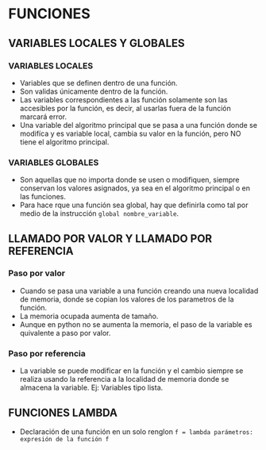 # FUNCIONES

## VARIABLES LOCALES Y GLOBALES

### VARIABLES LOCALES
- Variables que se definen dentro de una función.
- Son validas únicamente dentro de la función.
- Las variables correspondientes a las función solamente son las accesibles por la función, es decir, al usarlas fuera de la función marcará error.
- Una variable del algoritmo principal que se pasa a una función donde se modifíca y es variable local, cambia su valor en la función, pero NO tiene el algoritmo principal.

### VARIABLES GLOBALES
- Son aquellas que no importa donde se usen o modifiquen, siempre conservan los valores asignados, ya sea en el algoritmo principal o en las funciones.
- Para hace rque una función sea global, hay que definirla como tal por medio de la instrucción `global nombre_variable`.

## LLAMADO POR VALOR Y LLAMADO POR REFERENCIA

### Paso por valor
- Cuando se pasa una variable a una función creando una nueva localidad de memoria, donde se copian los valores de los parametros de la función.
- La memoria ocupada aumenta de tamaño.
- Aunque en python no se aumenta la memoria, el paso de la variable es quivalente a paso por valor.

### Paso por referencia
- La variable se puede modificar en la función y el cambio siempre se realiza usando la referencia a la localidad de memoria donde se almacena la variable. Ej: Variables tipo lista.

## FUNCIONES LAMBDA
- Declaración de una función en un solo renglon
`f = lambda parámetros: expresión de la función f`
